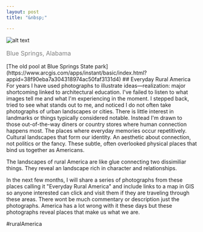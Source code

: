 ```yaml
---
layout: post
title: "&nbsp;"

---
```

![alt text](https://jonkalev.s3.us-west-2.amazonaws.com/20230203-Blue+springs_DSF9445.jpg)
<p style="color: grey; font-size: 16px;">Blue Springs, Alabama</p>
[The old pool at Blue Springs State park](https://www.arcgis.com/apps/instant/basic/index.html?appid=38f90eba7a304318974ac50faf3131d4)
## Everyday Rural America 
For years I have used photographs to illustrate ideas—realization: major shortcoming linked to architectural education.
I've failed to listen to what images tell me and what I'm experiencing in the moment.  
I stepped back, tried to see what stands out to me, and noticed I do not often take photographs of urban landscapes or cities. There is little interest in landmarks or things typically considered notable.
Instead I'm drawn to those out-of-the-way diners or country stores where human connection happens most. The places where everyday memories occur repetitively.
Cultural landscapes that form our identity. An aesthetic about connection, not politics or the fancy. These subtle, often overlooked physical places that bind us together as Americans.

The landscapes of rural America are like glue connecting two dissimiliar things.
They reveal an landscape rich in character and relationships.
 
In the next few months, I will share a series of photographs from these places calling it "Everyday Rural America" and include links to a map in GIS so anyone interested can click and visit them if they are traveling through these areas.
There wont be much commentary or description just the photographs. 
America has a lot wrong with it these days but these photographs reveal places that make us what we are. 

#ruralAmerica 
